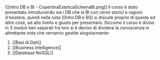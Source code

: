 ![[Intro DB e BI - CopertinaEsteticaSchemaBI.png]]
Il corso è stato presentato introducendo sia i DB che la BI con cenni storici e ragioni d'esistere, quindi nella nota [[Intro DB e BI]] si discute proprio di queste ed altre cose, ad alto livello e giusto per presentare.
Siccome il corso è diviso in 3 moduli ben separati fra loro si è deciso di dividere la conoscenza in altrettante note che verranno gestite singolarmente:
1. [[Basi di Dati]]
2. [[Business Intelligence]]
3. [[Database NoSQL]]



